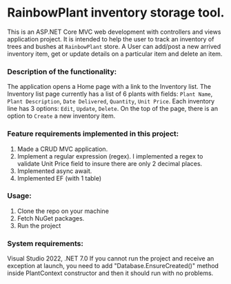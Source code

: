 # RainbowPlant inventory storage tool. 

This is an ASP.NET Core MVC web development with controllers and views application project. 
It is intended to help the user to track an inventory of trees and bushes at `RainbowPlant` store. 
A User can add/post a new arrived inventory item, get or update details on a particular item and delete an item.

### Description of the functionality: 
The application opens a Home page with a link to the Inventory list. 
The Inventory list page currently has a list of 6 plants with fields: `Plant Name`, `Plant Description`, `Date Delivered`, `Quantity`, `Unit Price`. 
Each inventory line has 3 options: `Edit`, `Update`, `Delete`. On the top of the page, there is an option to `Create` a new inventory item.

### Feature requirements implemented in this project:
1. Made a CRUD MVC application.
2. Implement a regular expression (regex). I implemented a regex to validate Unit Price field to insure there are only 2 decimal places.
3. Implemented async await.
4. Implemented EF (with 1 table)

### Usage:
1. Clone the repo on your machine
2. Fetch NuGet packages.
3. Run the project

### System requirements:
Visual Studio 2022, .NET 7.0 
If you cannot run the project and receive an exception at launch, you need to add "Database.EnsureCreated()" method inside
PlantContext constructor and then it should run with no problems.